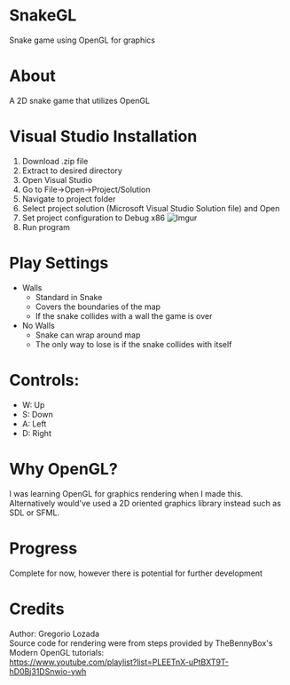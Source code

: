 # SnakeGL
Snake game using OpenGL for graphics
# About
A 2D snake game that utilizes OpenGL
# Visual Studio Installation
1. Download .zip file
2. Extract to desired directory
3. Open Visual Studio
4. Go to File->Open->Project/Solution
5. Navigate to project folder
6. Select project solution (Microsoft Visual Studio Solution file) and Open
7. Set project configuration to Debug x86
![Imgur](https://i.imgur.com/kPL7tkc.png)
8. Run program
# Play Settings
- Walls
  - Standard in Snake
  - Covers the boundaries of the map
  - If the snake collides with a wall the game is over
- No Walls
  - Snake can wrap around map
  - The only way to lose is if the snake collides with itself
# Controls:
- W: Up
- S: Down
- A: Left
- D: Right
# Why OpenGL?
I was learning OpenGL for graphics rendering when I made this. 
Alternatively would've used a 2D oriented graphics library instead
such as SDL or SFML.
# Progress
Complete for now, however there is potential for further development
# Credits
Author: Gregorio Lozada</br>
Source code for rendering were from steps provided by TheBennyBox's Modern OpenGL tutorials:</br>
https://www.youtube.com/playlist?list=PLEETnX-uPtBXT9T-hD0Bj31DSnwio-ywh
